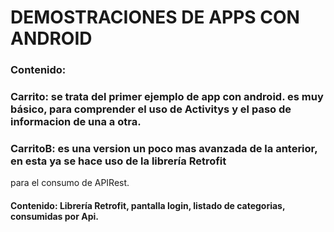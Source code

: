 # DEMOSTRACIONES DE APPS CON ANDROID

### Contenido:

### Carrito: se trata del primer ejemplo de app con android. es muy básico, para comprender el uso de Activitys y el paso de informacion de una a otra.
### CarritoB: es una version un poco mas avanzada de la anterior, en esta ya se hace uso de la librería Retrofit
para el consumo de APIRest.
#### Contenido: Librería Retrofit, pantalla login, listado de categorias, consumidas por Api.
